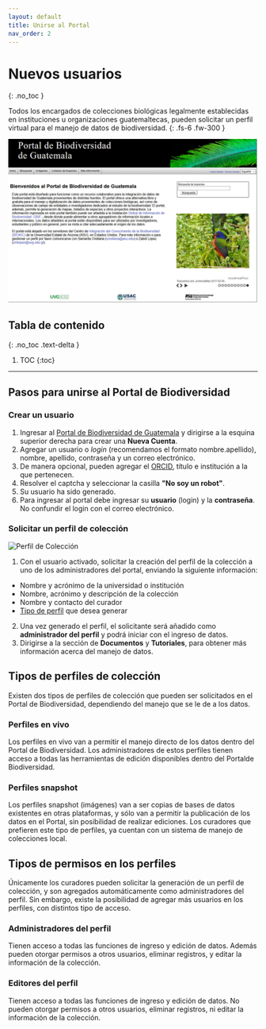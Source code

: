 ```yaml
---
layout: default
title: Unirse al Portal
nav_order: 2
---
```


# Nuevos usuarios
{: .no_toc }


Todos los encargados de colecciones biológicas legalmente establecidas en instituciones u organizaciones guatemaltecas, pueden solicitar un perfil virtual para el manejo de datos de biodiversidad.
{: .fs-6 .fw-300 }


<img src="https://github.com/GuatemalaPortal/guatemalaportal.github.io/blob/main/static/portal/Portal.jpg?raw=true" alt="Portal" >


## Tabla de contenido
{: .no_toc .text-delta }

1. TOC
{:toc}

---

## Pasos para unirse al Portal de Biodiversidad

### Crear un usuario

1. Ingresar al [Portal de Biodiversidad de Guatemala](https://biodiversidad.gt) y dirigirse a la esquina superior derecha para crear una **Nueva Cuenta**.
2. Agregar un usuario o _login_ (recomendamos el formato nombre.apellido), nombre, apellido, contraseña y un correo electrónico.
3. De manera opcional, pueden agregar el [ORCID](https://orcid.org), título e institución a la que pertenecen.
4. Resolver el captcha y seleccionar la casilla **"No soy un robot"**.
5. Su usuario ha sido generado.
6. Para ingresar al portal debe ingresar su **usuario** (login) y la **contraseña**. No confundir el login con el correo electrónico.


### Solicitar un perfil de colección

<img src="https://github.com/GuatemalaPortal/guatemalaportal.github.io/blob/main/static/portal/PerfilColecci%C3%B3n.jpg?raw=true" alt="Perfil de Colección" >

1. Con el usuario activado, solicitar la creación del perfil de la colección a uno de los administradores del portal, enviando la siguiente información: 
- Nombre y acrónimo de la universidad o institución 
- Nombre, acrónimo y descripción de la colección
- Nombre y contacto del curador
- [Tipo de perfil](#tipos-de-perfiles-de-colección) que desea generar

2. Una vez generado el perfil, el solicitante será añadido como **administrador del perfil** y podrá iniciar con el ingreso de datos.
3. Dirigirse a la sección de **Documentos** y **Tutoriales**, para obtener más información acerca del manejo de datos. 

## Tipos de perfiles de colección

Existen dos tipos de perfiles de colección que pueden ser solicitados en el Portal de Biodiversidad, dependiendo del manejo que se le de a los datos.

### Perfiles en vivo

Los perfiles en vivo van a permitir el manejo directo de los datos dentro del Portal de Biodiversidad. Los administradores de estos perfiles tienen acceso a todas las herramientas de edición disponibles dentro del Portalde Biodiversidad.

### Perfiles snapshot

Los perfiles snapshot (imágenes) van a ser copias de bases de datos existentes en otras plataformas, y sólo van a permitir la publicación de los datos en el Portal, sin posibilidad de realizar ediciones. Los curadores que prefieren este tipo de perfiles, ya cuentan con un sistema de manejo de colecciones local.

## Tipos de permisos en los perfiles

Únicamente los curadores pueden solicitar la generación de un perfil de colección, y son agregados automáticamente como administradores del perfil. Sin embargo, existe la posibilidad de agregar más usuarios en los perfiles, con distintos tipo de acceso. 


### Administradores del perfil

Tienen acceso a todas las funciones de ingreso y edición de datos. Además pueden otorgar permisos a otros usuarios, eliminar registros, y editar la información de la colección.

### Editores del perfil

Tienen acceso a todas las funciones de ingreso y edición de datos. No pueden otorgar permisos a otros usuarios, eliminar registros, ni editar la información de la colección.
